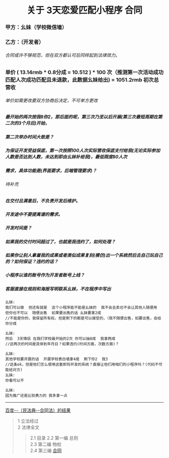 
<h1 align = "center">关于  3天恋爱匹配小程序  合同</h1>

### 甲方：幺妹（学校微信墙）
### 乙方：（开发者）
###### 合同或许不够规范，但在双方都认可后同样起到法律效力。

###   单价 ( 13.14rmb * 0.8分成 = 10.512 ) * 100 次（推测第一次活动成功匹配人次成功匹配且未退款，此数据幺妹给出) = 1051.2rmb 初次总营收
###### 单价如需更改要双方协商后决定，不可单方更改

#####  最开始的两次按我8你2，那后面的呢，第三次乃至以后开展(第三次最短周期在第二次的3个月后)开始，
#####  第二次举办时间大致是？
#####  为保证开发受益保底，第一次按照100人次实际营收保底支付给我(无论实际参加人数是否达到人数，未达到即由幺妹补给我)，最低限度80人次

##### 需求，具体功能是(界面要求，后端管理要求)？
###### 待补充
##### 在交付且满意后，不负责开发后维护。
##### 开发途中不要提离谱的需求。
##### 开发时间是？
##### 如果我的交付时间超过了，也就是我违约了，如何处理？
##### 如果你让别人拿着我的成果或者类似成果复刻(模仿)出一个系统然后去自己玩自己的？如何保证？违约的话？
##### 小程序以谁的账号作为开发者账号上线？
##### 客服直接在规则和海报写明联系幺妹，不在程序中写出

```
幺妹:
我们可以做  但还有就是  这个小程序能不能是幺妹的  我不会去卖也不会让其他人随便用  但你也不可以  随便出售  如果要出售的话 幺妹要拿2成 
//不能是你的，我保留所有权，但是剩下的都是可以接受的，（我不随便出售，如要出售，会给你分成

幺妹:
然后  3天情侣 在我们学校最开始的2次 你可以抽8成  我拿两成
//这两次的时间是具体到年月日？如果违约(时间方面，次数方面)？

幺妹:
其他学校要开展的话  开展学校表白墙拿4成  剩下你2  我3
//这条ok，但是他们怎么使用这套即将开发的系统？直接让他们用咱们的小程序吗？(代码不可能给对方)
幺妹:
你看可以不

幺妹:
因为推广还是比较费力的 我多拿一点
```
___

[百度--（民法典--合同法）的结果](https://baike.baidu.com/item/%E4%B8%AD%E5%8D%8E%E4%BA%BA%E6%B0%91%E5%85%B1%E5%92%8C%E5%9B%BD%E6%B0%91%E6%B3%95%E5%85%B8/19435116#2_4 )

> 1 立法经过  
> 2 法律全文
>> 2.1 目录
>> 2.2 第一编 总则  
>> 2.3 第二编 物权  
>> 2.4 第三编 [合同](https://baike.baidu.com/item/%E4%B8%AD%E5%8D%8E%E4%BA%BA%E6%B0%91%E5%85%B1%E5%92%8C%E5%9B%BD%E6%B0%91%E6%B3%95%E5%85%B8/19435116#2_4 )
